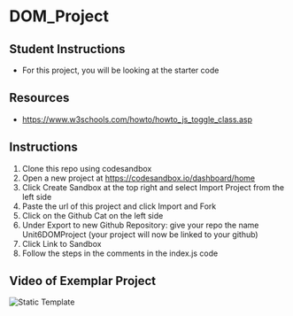 # DOM_Project


## Student Instructions

* For this project, you will be looking at the starter code 

## Resources 
* https://www.w3schools.com/howto/howto_js_toggle_class.asp



## Instructions

1. Clone this repo using codesandbox
2. Open a new project at https://codesandbox.io/dashboard/home 
3. Click Create Sandbox at the top right and select Import Project from the left side
4. Paste the url of this project and click Import and Fork
5. Click on the Github Cat on the left side 
6. Under Export to new Github Repository: give your repo the name Unit6DOMProject (your project will now be linked to your github)
7. Click Link to Sandbox
8. Follow the steps in the comments in the index.js code 


## Video of Exemplar Project

![Static Template](https://user-images.githubusercontent.com/57641506/114063524-b541b300-9866-11eb-931e-5143ef604bea.gif)

